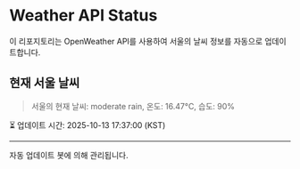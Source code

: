 
# Weather API Status

이 리포지토리는 OpenWeather API를 사용하여 서울의 날씨 정보를 자동으로 업데이트합니다.

## 현재 서울 날씨
> 서울의 현재 날씨: moderate rain, 온도: 16.47°C, 습도: 90%

⏳ 업데이트 시간: 2025-10-13 17:37:00 (KST)

---
자동 업데이트 봇에 의해 관리됩니다.
